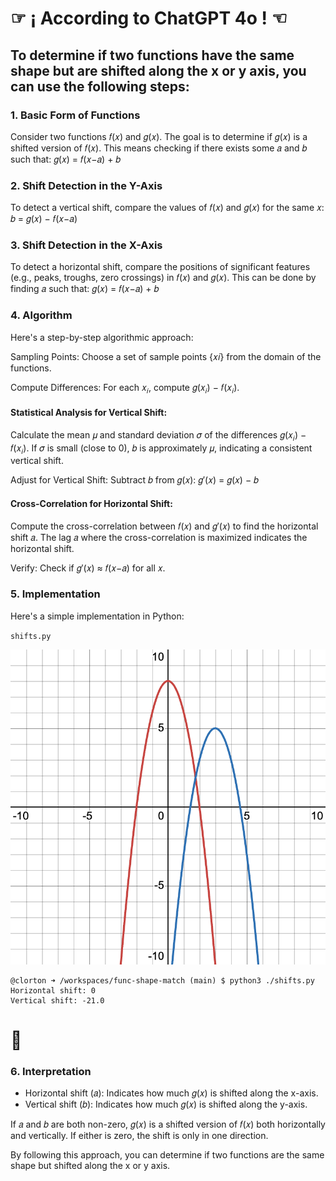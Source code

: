 # ☞ ¡ According to ChatGPT 4o ! ☜

## To determine if two functions have the same shape but are shifted along the x or y axis, you can use the following steps:

### 1. Basic Form of Functions

Consider two functions 𝑓(𝑥) and 𝑔(𝑥). The goal is to determine if 𝑔(𝑥) is a shifted version of 𝑓(𝑥). This means checking if there exists some 𝑎 and 𝑏 such that: 𝑔(𝑥) = 𝑓(𝑥−𝑎) + 𝑏

### 2. Shift Detection in the Y-Axis

To detect a vertical shift, compare the values of 𝑓(𝑥) and 𝑔(𝑥) for the same 𝑥: 𝑏 = 𝑔(𝑥) − 𝑓(𝑥−𝑎)

### 3. Shift Detection in the X-Axis

To detect a horizontal shift, compare the positions of significant features (e.g., peaks, troughs, zero crossings) in 𝑓(𝑥) and 𝑔(𝑥). This can be done by finding 𝑎 such that: 𝑔(𝑥) = 𝑓(𝑥−𝑎) + 𝑏

### 4. Algorithm

Here's a step-by-step algorithmic approach:

Sampling Points: Choose a set of sample points {𝑥𝑖} from the domain of the functions.

Compute Differences: For each 𝑥<sub>𝑖</sub>, compute 𝑔(𝑥<sub>𝑖</sub>) − 𝑓(𝑥<sub>𝑖</sub>).

#### Statistical Analysis for Vertical Shift:

Calculate the mean 𝜇 and standard deviation 𝜎 of the differences 𝑔(𝑥<sub>𝑖</sub>) − 𝑓(𝑥<sub>𝑖</sub>). If 𝜎 is small (close to 0), 𝑏 is approximately 𝜇, indicating a consistent vertical shift.

Adjust for Vertical Shift: Subtract 𝑏 from 𝑔(𝑥): 𝑔′(𝑥) = 𝑔(𝑥) − 𝑏

#### Cross-Correlation for Horizontal Shift:

Compute the cross-correlation between 𝑓(𝑥) and 𝑔′(𝑥) to find the horizontal shift 𝑎. The lag 𝑎 where the cross-correlation is maximized indicates the horizontal shift.

Verify: Check if 𝑔′(𝑥) ≈ 𝑓(𝑥−𝑎) for all 𝑥.

### 5. Implementation

Here's a simple implementation in Python:

`shifts.py`

![$-2x^{2}+\ 8$ and $-2\left(x-3\right)^{2}\ +\ 5$](./desmos-graph.png)

```text
@clorton ➜ /workspaces/func-shape-match (main) $ python3 ./shifts.py
Horizontal shift: 0
Vertical shift: -21.0
```

# 🧐

### 6. Interpretation

- Horizontal shift (𝑎): Indicates how much 𝑔(𝑥) is shifted along the x-axis.
- Vertical shift (𝑏): Indicates how much 𝑔(𝑥) is shifted along the y-axis.

If 𝑎 and 𝑏 are both non-zero, 𝑔(𝑥) is a shifted version of 𝑓(𝑥) both horizontally and vertically. If either is zero, the shift is only in one direction.

By following this approach, you can determine if two functions are the same shape but shifted along the x or y axis.
